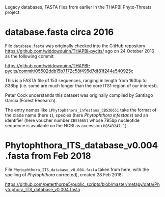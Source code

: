 Legacy databases, FASTA files from earlier in the THAPBI Phyto-Threats
project.

# database.fasta circa 2016

File ``database.fasta`` was originally checked into the GitHub repository
https://github.com/widdowquinn/THAPBI-pycits/ ago on 24 October 2016 as the
following commit:

https://github.com/widdowquinn/THAPBI-pycits/commit/05502ddb15b7172c58f495d7df81f244e540925c

This is a FASTA file of 153 sequences, ranging in length from 163bp to 838bp
(i.e. some are much longer than the core ITS1 region of our interest).

Peter Cock understands this dataset was originally compiled by Santiago Garcia
(Forest Research).

The entry names like ``1Phytophthora_infestans_CBS36651`` take the format of
the clade name (here ``1``), species (here *Phytophthora infestans*) and an
identifier (here voucher number ``CBS36651`` whose 795bp nucleotide sequence
is available on the NCBI as accession ``HQ643247.1``).

# Phytophthora_ITS_database_v0.004.fasta from Feb 2018

File ``Phytophthora_ITS_database_v0.004.fasta`` taken from here, with the
spelling of *Phytophthora* corrected), created 28 Feb 2018:

https://github.com/peterthorpe5/public_scripts/blob/master/metapy/data/Phytophora_ITS_database_v0.004.fasta

